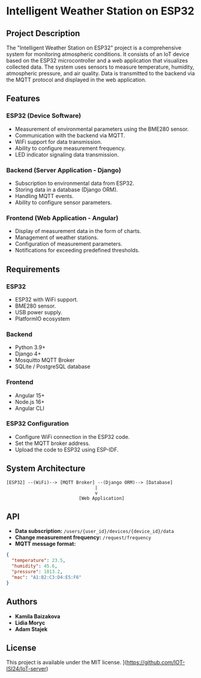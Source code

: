 # Intelligent Weather Station on ESP32

## Project Description

The "Intelligent Weather Station on ESP32" project is a comprehensive system for monitoring atmospheric conditions. It consists of an IoT device based on the ESP32 microcontroller and a web application that visualizes collected data. The system uses sensors to measure temperature, humidity, atmospheric pressure, and air quality. Data is transmitted to the backend via the MQTT protocol and displayed in the web application.

## Features

### ESP32 (Device Software)
- Measurement of environmental parameters using the BME280 sensor.
- Communication with the backend via MQTT.
- WiFi support for data transmission.
- Ability to configure measurement frequency.
- LED indicator signaling data transmission.

### Backend (Server Application - Django)
- Subscription to environmental data from ESP32.
- Storing data in a database (Django ORM).
- Handling MQTT events.
- Ability to configure sensor parameters.

### Frontend (Web Application - Angular)
- Display of measurement data in the form of charts.
- Management of weather stations.
- Configuration of measurement parameters.
- Notifications for exceeding predefined thresholds.

## Requirements

### ESP32
- ESP32 with WiFi support.
- BME280 sensor.
- USB power supply.
- PlatformIO ecosystem

### Backend
- Python 3.9+
- Django 4+
- Mosquitto MQTT Broker
- SQLite / PostgreSQL database

### Frontend
- Angular 15+
- Node.js 16+
- Angular CLI

### ESP32 Configuration
- Configure WiFi connection in the ESP32 code.
- Set the MQTT broker address.
- Upload the code to ESP32 using ESP-IDF.

## System Architecture

```
[ESP32] --(WiFi)--> [MQTT Broker] --(Django ORM)--> [Database]
                                 |
                                 v
                           [Web Application]
```

## API

- **Data subscription:** `/users/{user_id}/devices/{device_id}/data`
- **Change measurement frequency:** `/request/frequency`
- **MQTT message format:**
```json
{
  "temperature": 23.5,
  "humidity": 45.6,
  "pressure": 1013.2,
  "mac": "A1:B2:C3:D4:E5:F6"
}
```

## Authors
- **Kamila Baizakova**
- **Lidia Moryc**
- **Adam Stajek**

## License
This project is available under the MIT license.
](https://github.com/IOT-ISI24/IoT-server)
